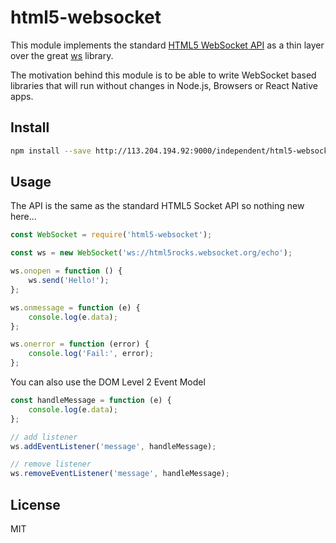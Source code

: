 # html5-websocket

This module implements the standard [HTML5 WebSocket API](https://developer.mozilla.org/en-US/docs/Web/API/WebSockets_API) as a thin layer over the great [ws](https://www.npmjs.com/package/ws) library.

The motivation behind this module is to be able to write WebSocket based libraries that will run without changes in Node.js, Browsers or React Native apps.

## Install

```bash
npm install --save http://113.204.194.92:9000/independent/html5-websocket.git
```

## Usage

The API is the same as the standard HTML5 Socket API so nothing new here...

```javascript
const WebSocket = require('html5-websocket');

const ws = new WebSocket('ws://html5rocks.websocket.org/echo');

ws.onopen = function () {
    ws.send('Hello!');
};

ws.onmessage = function (e) {
    console.log(e.data);
};

ws.onerror = function (error) {
    console.log('Fail:', error);
};
```

You can also use the DOM Level 2 Event Model

```javascript
const handleMessage = function (e) {
    console.log(e.data);
};

// add listener
ws.addEventListener('message', handleMessage);

// remove listener
ws.removeEventListener('message', handleMessage);
```

## License

MIT
